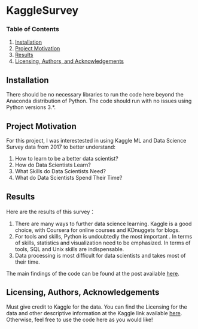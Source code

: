 # KaggleSurvey


### Table of Contents

1. [Installation](#installation)
2. [Project Motivation](#motivation)
3. [Results](#results)
4. [Licensing, Authors, and Acknowledgements](#licensing)

## Installation <a name="installation"></a>

There should be no necessary libraries to run the code here beyond the Anaconda distribution of Python.  The code should run with no issues using Python versions 3.*.

## Project Motivation<a name="motivation"></a>

For this project, I was interestested in using Kaggle ML and Data Science Survey data from 2017 to better understand:

1. How to learn to be a better data scientist?
2. How do Data Scientists Learn?
3. What Skills do Data Scientists Need?
4. What do Data Scientists Spend Their Time?

## Results<a name="results"></a>

Here are the results of this survey：
1. There are many ways to further data science learning. Kaggle is a good choice, with Coursera for online courses and KDnuggets for blogs.
2. For tools and skills, Python is undoubtedly the most important . In terms of skills, statistics and visualization need to be emphasized. In terms of tools, SQL and Unix skills are indispensable.
3. Data processing is most difficult for data scientists and takes most of their time.

The main findings of the code can be found at the post available [here](https://medium.com/@fxzero/how-do-you-become-a-good-data-scientist-c2473e688557).

## Licensing, Authors, Acknowledgements<a name="licensing"></a>

Must give credit to Kaggle for the data.  You can find the Licensing for the data and other descriptive information at the Kaggle link available [here](https://www.kaggle.com/kaggle/kaggle-survey-2017).  Otherwise, feel free to use the code here as you would like! 
